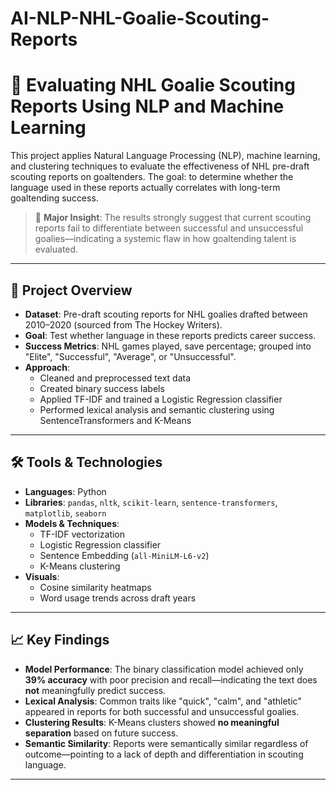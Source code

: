 # AI-NLP-NHL-Goalie-Scouting-Reports

# 🧊 Evaluating NHL Goalie Scouting Reports Using NLP and Machine Learning

This project applies Natural Language Processing (NLP), machine learning, and clustering techniques to evaluate the effectiveness of NHL pre-draft scouting reports on goaltenders. The goal: to determine whether the language used in these reports actually correlates with long-term goaltending success.

> 🔬 **Major Insight**: The results strongly suggest that current scouting reports fail to differentiate between successful and unsuccessful goalies—indicating a systemic flaw in how goaltending talent is evaluated.

---

## 📌 Project Overview

- **Dataset**: Pre-draft scouting reports for NHL goalies drafted between 2010–2020 (sourced from The Hockey Writers).
- **Goal**: Test whether language in these reports predicts career success.
- **Success Metrics**: NHL games played, save percentage; grouped into "Elite", "Successful", "Average", or "Unsuccessful".
- **Approach**:
  - Cleaned and preprocessed text data
  - Created binary success labels
  - Applied TF-IDF and trained a Logistic Regression classifier
  - Performed lexical analysis and semantic clustering using SentenceTransformers and K-Means

---

## 🛠️ Tools & Technologies

- **Languages**: Python
- **Libraries**: `pandas`, `nltk`, `scikit-learn`, `sentence-transformers`, `matplotlib`, `seaborn`
- **Models & Techniques**:
  - TF-IDF vectorization
  - Logistic Regression classifier
  - Sentence Embedding (`all-MiniLM-L6-v2`)
  - K-Means clustering
- **Visuals**:
  - Cosine similarity heatmaps
  - Word usage trends across draft years

---

## 📈 Key Findings

- **Model Performance**: The binary classification model achieved only **39% accuracy** with poor precision and recall—indicating the text does **not** meaningfully predict success.
- **Lexical Analysis**: Common traits like "quick", "calm", and "athletic" appeared in reports for both successful and unsuccessful goalies.
- **Clustering Results**: K-Means clusters showed **no meaningful separation** based on future success.
- **Semantic Similarity**: Reports were semantically similar regardless of outcome—pointing to a lack of depth and differentiation in scouting language.

---


